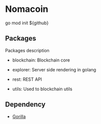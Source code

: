 # Nomacoin

go mod init ${github}

## Packages

Packages description

- blockchain: Blockchain core

- explorer: Server side rendering in golang

- rest: REST API

- utils: Used to blockchain utils

## Dependency

- [Gorilla](https://github.com/gorilla/mux)
